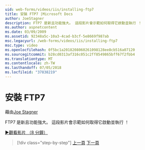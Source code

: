 ```yaml
---
uid: web-forms/videos/iis/installing-ftp7
title: 安裝 FTP7 |Microsoft Docs
author: JoeStagner
description: FTP7 是新且功能強大。 這段影片會示範如何取得它啟動並執行 ！
ms.author: aspnetcontent
ms.date: 03/09/2009
ms.assetid: 92348a5c-10a3-4cad-b3cf-5e8669f987ab
msc.legacyurl: /web-forms/videos/iis/installing-ftp7
msc.type: video
ms.openlocfilehash: 0f5bc1a2018208060261098128ee8cb516a07120
ms.sourcegitcommit: b28cd0313af316c051c2ff8549865bff67f2fbb4
ms.translationtype: MT
ms.contentlocale: zh-TW
ms.lasthandoff: 07/05/2018
ms.locfileid: "37838219"
---
```

<a name="installing-ftp7"></a>安裝 FTP7
====================
藉由[Joe Stagner](https://github.com/JoeStagner)

FTP7 是新且功能強大。 這段影片會示範如何取得它啟動並執行 ！

[&#9654;觀看影片 （8 分鐘）](https://channel9.msdn.com/Blogs/ASP-NET-Site-Videos/installing-ftp7)

> [!div class="step-by-step"]
> [上一頁](creating-a-site-with-iis7-manager.md)
> [下一頁](bit-rate-throttling.md)
